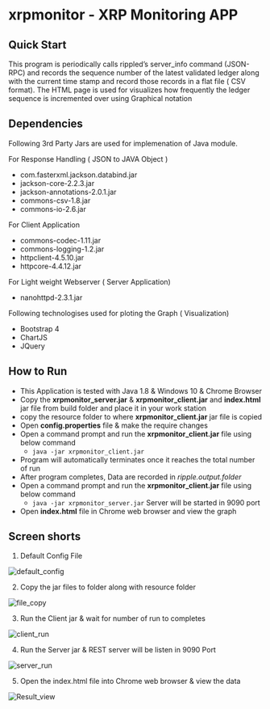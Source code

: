 # xrpmonitor - XRP Monitoring APP

## Quick Start 

This program is periodically calls rippled’s server_info command (JSON-RPC) and records the sequence number of the latest validated ledger along with the current time stamp and record those records in a flat file ( CSV format). The HTML page is used for visualizes how frequently the ledger sequence is incremented over using Graphical notation

## Dependencies 

Following 3rd Party Jars are used for implemenation of Java module.

For Response Handling ( JSON to JAVA Object )
 * com.fasterxml.jackson.databind.jar
 * jackson-core-2.2.3.jar
 * jackson-annotations-2.0.1.jar
 * commons-csv-1.8.jar
 * commons-io-2.6.jar

For Client Application  
 * commons-codec-1.11.jar
 * commons-logging-1.2.jar
 * httpclient-4.5.10.jar
 * httpcore-4.4.12.jar

For Light weight Webserver ( Server Application)
* nanohttpd-2.3.1.jar

Following technologises used for ploting the Graph  ( Visualization) 

* Bootstrap 4
* ChartJS
* JQuery


## How to Run 

* This Application is tested with Java 1.8 & Windows 10  & Chrome Browser
* Copy the **xrpmonitor_server.jar**  & **xrpmonitor_client.jar** and **index.html** jar file from build folder and place it in your work station 
* copy the resource folder to where **xrpmonitor_client.jar** jar file is copied
* Open **config.properties** file & make the require changes 
* Open a command prompt and run the **xrpmonitor_client.jar** file using below command
  * `java -jar xrpmonitor_client.jar`
* Program will automatically terminates once it reaches the total number of run  
* After program completes, Data are recorded in *ripple.output.folder*
* Open a command prompt and run the **xrpmonitor_client.jar** file using below command
  * `java -jar xrpmonitor_server.jar` Server will be started in 9090 port
* Open **index.html** file in Chrome web browser and view the graph  

## Screen shorts 

1. Default Config File

![default_config](https://user-images.githubusercontent.com/1702024/74331663-8d170b00-4dad-11ea-93f4-4076320c5ecb.PNG)

2. Copy the jar files to folder along with resource folder

![file_copy](https://user-images.githubusercontent.com/1702024/74364703-15190700-4de6-11ea-9fdf-b200553236e9.png)

3. Run the Client jar & wait for number of run to completes

![client_run](https://user-images.githubusercontent.com/1702024/74365015-af794a80-4de6-11ea-949d-2fc4732bd05c.png)

4. Run the Server jar & REST server will be listen in 9090 Port

![server_run](https://user-images.githubusercontent.com/1702024/74365179-f6674000-4de6-11ea-919d-1c4589a7dba8.png)

5. Open the index.html file into Chrome web browser & view the data

![Result_view](https://user-images.githubusercontent.com/1702024/74365311-41815300-4de7-11ea-98ef-3dacd7e473b5.png)





